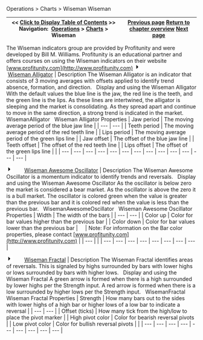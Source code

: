 ﻿
Operations > Charts > Wiseman
Wiseman

| << [Click to Display Table of Contents](wiseman.md) >> **Navigation:**     [Operations](operations-1.md) > [Charts](charts-1.md) > Wiseman | [Previous page](cot-1.md) [Return to chapter overview](charts-1.md) [Next page](understanding_commissions-1.md) |
| --- | --- |
The Wiseman indicators group are provided by Profitunity and were developed by Bill M. Williams. Profitunity is an educational partner and offers courses on using the Wiseman indicators on their website [www.profitunity.com](http://www.profitunity.com)
![tog_plus](tog_plus.gif)        [Wiseman Alligator](javascript:HMToggle('toggle','WisemanAlligator','WisemanAlligator_ICON'))
| Description The Wiseman Alligator is an indicator that consists of 3 moving averages with offsets applied to identify trend absence, formation, and direction.   Display and using the Wiseman Alligator With the default values the blue line is the jaw, the red line is the teeth, and the green line is the lips. As these lines are intertwined, the alligator is sleeping and the market is consolidating. As they spread apart and continue to move in the same direction, a strong trend is indicated in the market.   WisemanAlligator   Wiseman Alligator Properties   | Jaw period | The moving average period of the blue jaw line | | --- | --- | | Teeth period | The moving average period of the red teeth line | | Lips period | The moving average period of the green lips line | | Jaw offset | The offset of the blue jaw line | | Teeth offset | The offset of the red teeth line | | Lips offset | The offset of the green lips line | |
| --- | --- | --- | --- | --- | --- | --- | --- | --- | --- | --- | --- | --- |

![tog_plus](tog_plus.gif)        [Wiseman Awesome Oscillator](javascript:HMToggle('toggle','WisemanAwesomeOscillator','WisemanAwesomeOscillator_ICON'))
| Description The Wiseman Awesome Oscillator is a momentum indicator to identify trends and reversals.   Display and using the Wiseman Awesome Oscillator As the oscillator is below zero the market is considered a bear market. As the oscillator is above the zero it is a bull market. The oscillator is colored green when the value is greater than the previous bar and it is colored red when the value is less than the previous bar.   WisemanAwesomeOscillator   Wiseman Awesome Oscillator Properties   | Width | The width of the bars | | --- | --- | | Color up | Color for bar values higher than the previous bar | | Color down | Color for bar values lower than the previous bar |          | Note: For information on the Bar color properties, please contact [www.profitunity.com](http://www.profitunity.com) | | --- | |
| --- | --- | --- | --- | --- | --- | --- | --- |

![tog_plus](tog_plus.gif)        [Wiseman Fractal](javascript:HMToggle('toggle','WisemanFractal','WisemanFractal_ICON'))
| Description The Wiseman Fractal identifies areas of reversals. This is signaled by highs surrounded by bars with lower highs or lows surrounded by bars with higher lows.   Display and using the Wiseman Fractal A green arrow is formed when there is a high surrounded by lower highs per the Strength input. A red arrow is formed when there is a low surrounded by higher lows per the Strength input.   WisemanFractal   Wiseman Fractal Properties   | Strength | How many bars out to the sides with lower highs of a high bar or higher lows of a low bar to indicate a reversal | | --- | --- | | Offset (ticks) | How many tick from the high/low to place the pivot marker | | High pivot color | Color for bearish reversal pivots | | Low pivot color | Color for bullish reversal pivots | |
| --- | --- | --- | --- | --- | --- | --- | --- | --- |
